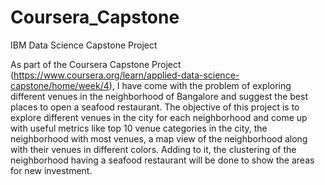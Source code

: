 # Coursera_Capstone
 IBM Data Science Capstone Project

As part of the Coursera Capstone Project (https://www.coursera.org/learn/applied-data-science-capstone/home/week/4), I have come with the problem of exploring different venues in the neighborhood of Bangalore and suggest the best places to open a seafood restaurant. The objective of this project is to explore different venues in the city for each neighborhood and come up with useful metrics like top 10 venue categories in the city, the neighborhood with most venues, a map view of the neighborhood along with their venues in different colors. Adding to it, the clustering of the neighborhood having a seafood restaurant will be done to show the areas for new investment.
